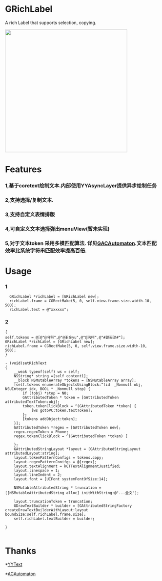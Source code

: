 # GRichLabel
A rich Label that supports selection, copying.

<img src="https://github.com/GIKICoder/GRichLabel/blob/master/screenshot/selectCopy.png" width="400">

Features
==============
### 1,基于coretext绘制文本.内部使用YYAsyncLayer提供异步绘制任务
### 2,支持选择/复制文本.
### 3,支持自定义表情排版
### 4,可自定义文本选择弹出menuView(暂未实现)
### 5,对于文本token 采用多模匹配算法. 详见[GACAutomaton](https://github.com/GIKICoder/GRichLabel/tree/master/GRichLabel/GACAutomaton).文本匹配效率比系统字符串匹配效率提高百倍.



Usage
==============

### 1
```
  GRichLabel *richLabel = [GRichLabel new];
  richLabel.frame = CGRectMake(5, 0, self.view.frame.size.width-10, 500);
  richLabel.text = @"xxxxxx";
```
### 2
```
{
self.tokens = @[@"@冯科",@"@王金yu",@"@巩柯",@"#郭天池#"];
GRichLabel *richLabel = [GRichLabel new];
richLabel.frame = CGRectMake(5, 0, self.view.frame.size.width-10, 500);
}

- (void)setRichText
{
    __weak typeof(self) ws = self;
    NSString* string =[self content1];
    __block NSMutableArray *tokens = [NSMutableArray array];
    [self.tokens enumerateObjectsUsingBlock:^(id  _Nonnull obj, NSUInteger idx, BOOL * _Nonnull stop) {
        if (!obj) *stop = NO;
        GAttributedToken * token = [GAttributedToken attributedTextToken:obj];
        token.tokenClickBlock = ^(GAttributedToken *token) {
            [ws gotoVC:token.textToken];
        };
        [tokens addObject:token];
    }];
    GAttributedToken *regex = [GAttributedToken new];
    regex.regexToken = Phone;
    regex.tokenClickBlock = ^(GAttributedToken *token) {

    };
    GAttributedStringLayout *layout = [GAttributedStringLayout attributedLayout:string];
    layout.tokenPatternConfigs = tokens.copy;
    layout.regexPatternConifgs = @[regex];
    layout.textAlignment = kCTTextAlignmentJustified;
    layout.linespace = 1;
    layout.lineIndent = 2;
    layout.font = [UIFont systemFontOfSize:14];

    NSMutableAttributedString * truncation = [[NSMutableAttributedString alloc] initWithString:@"...全文"];

    layout.truncationToken = truncation;
    GDrawTextBuilder * builder = [GAttributedStringFactory createDrawTextBuilderWithLayout:layout boundSize:self.richLabel.frame.size];
    self.richLabel.textBuilder = builder;
  
}
  
```



Thanks
==============
 *[YYText](https://github.com/ibireme/YYText)
 
 *[ACAutomaton](https://github.com/heweizhou/ACAutomatic)
